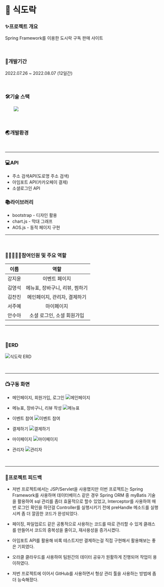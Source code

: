 # 🍱 식도락

### ✨프로젝트 개요

Spring Framework를 이용한 도시락 구독 판매 사이트

<br>

### 📆개발기간

2022.07.26 ~ 2022.08.07 (12일간)

<br>

### 🛠기술 스택

<img alt="" src ="https://img.shields.io/badge/html5-E34F26.svg?&style=flat&logo=html5&logoColor=white"/> <img alt="" src ="https://img.shields.io/badge/css3-1572B6.svg?&style=flat&logo=css3&logoColor=white"/> <img alt="" src ="https://img.shields.io/badge/JavaScript-F7DF1E.svg?&style=flat&logo=JavaScript&logoColor=white"/> <img alt="" src ="https://img.shields.io/badge/java-2F2625.svg?&style=flat&logo=coffeescript&logoColor=white"/> <img alt="" src ="https://img.shields.io/badge/oracle-F80000.svg?&style=flat&logo=oracle&logoColor=white"/> <img alt="" src ="https://img.shields.io/badge/Bootstrap-7952B3.svg?&style=flat&logo=Bootstrap&logoColor=white"/> <img alt="" src ="https://img.shields.io/badge/jquery-0769AD.svg?&style=flat&logo=jquery&logoColor=white"/> <img src="https://img.shields.io/badge/Spring-6DB33F?style=flat-square&logo=Spring&logoColor=white"/>

<br>

### 🌏개발환경

<img alt="" src ="https://img.shields.io/badge/windows-0078D6.svg?&style=flat&logo=windows&logoColor=white"/> <img alt="" src ="https://img.shields.io/badge/VSCode-007ACC.svg?&style=flat&logo=Visual Studio Code&logoColor=white"/> <img alt="" src ="https://img.shields.io/badge/IntelliJ-000000.svg?&style=flat&logo=IntelliJ IDEA&logoColor=white"/> <img alt="" src ="https://img.shields.io/badge/Oracle cloud-F80000.svg?&style=flat&logo=iCloud&logoColor=white"/> <img alt="" src ="https://img.shields.io/badge/
github-181717.svg?&style=flat&logo=GitHub&logoColor=white"/>

---

### 💻API

- 주소 검색API(도로명 주소 검색)
- 아임포트 API(카카오페이 결제)
- 소셜로그인 API

### 📚라이브러리

- bootstrap - 디자인 활용
- chart.js - 막대 그래프
- AOS.js - 동적 페이지 구현

---

<br>

### 👨‍👩‍👦👩‍👧참여인원 및 주요 역할

|  이름  |              역할              |
| :----: | :----------------------------: |
| 강지윤 |         이벤트 페이지          |
| 김영석 | 메뉴표, 장바구니, 리뷰, 찜하기 |
| 김찬진 |  메인페이지, 관리자, 결제하기  |
| 서주예 |           마이페이지           |
| 안수아 |   소셜 로그인, 소셜 회원가입   |

---

<br>

### 🎨ERD

![식도락 ERD](https://user-images.githubusercontent.com/97499271/183271738-aa662cbe-4c46-4cb2-95cd-e27725bddc03.png)

<br>

---

### 📺구동 화면

- 메인페이지, 회원가입, 로그인
  ![메인페이지](https://user-images.githubusercontent.com/97499271/183271986-16f81128-f996-4726-abac-111817eb95b7.gif)

- 메뉴표, 장바구니, 리뷰 작성
  ![메뉴표](https://user-images.githubusercontent.com/97499271/183271996-aadc7107-6555-4be5-b872-1db35914a59e.gif)

- 이벤트 참여
  ![이벤트 참여](https://user-images.githubusercontent.com/97499271/183272006-d4d36236-69c9-4292-9014-720d29919b4a.gif)

- 결제하기
  ![결제하기](https://user-images.githubusercontent.com/97499271/183272013-0ae1586a-db1c-49e8-bece-295536e2e735.gif)

- 마이페이지
  ![마이페이지](https://user-images.githubusercontent.com/97499271/183272024-101d1253-8faa-415e-96ed-2dbba0225452.gif)

- 관리자
  ![관리자](https://user-images.githubusercontent.com/97499271/183272035-1acb0216-e9ec-4866-beb6-14d1d047eff3.gif)

<br>

---

### 🚨프로젝트 피드백

- 저번 프로젝트에서는 JSP/Servlet을 사용했지만 이번 프로젝트는 Spring Framework를 사용하며 데이터베이스 같은 경우 Spring ORM 중 myBatis 기술을 활용하여 sql 관리를 좀더 효울적으로 할수 있었고, Interceptor를 사용하여 매번 로그인 확인을 하던걸 Controller를 실행시키기 전에 preHandle 메소드를 실행시켜 좀 더 깔끔한 코드가 완성되었다.

- 페이징, 파일업로드 같은 공통적으로 사용하는 코드를 따로 관리할 수 있게 클래스를 만들어서 코드의 중복성을 줄이고, 재사용성을 증가시켰다.

- 아임포트 API를 활용해 비록 테스트지만 결제하는걸 직접 구현해서 활용해보는 좋은 기회였다.

- 오라클 클라우드를 사용하여 팀원간의 데이터 공유가 원활하게 진행되어 작업이 용이하였다.

- 저번 프로젝트에 이어서 GitHub를 사용하면서 형상 관리 툴을 사용하는 방법에 좀 더 능숙해졌다.
